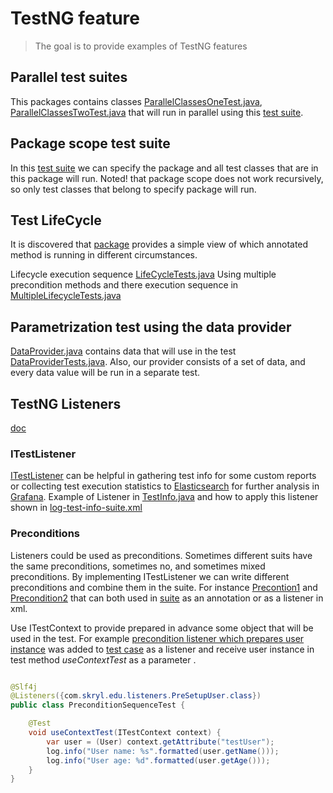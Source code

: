 # TestNG feature

> The goal is to provide examples of TestNG features

## Parallel test suites

This packages contains
classes [ParallelClassesOneTest.java](src/test/java/com/skryl/edu/pkg1/ParallelClassesOneTest.java),
[ParallelClassesTwoTest.java](src/test/java/com/skryl/edu/pkg2/ParallelClassesTwoTest.java) that will run in parallel
using this [test suite](src/test/resources/parallel-test-classes-suite.xml).

## Package scope test suite

In this [test suite](src/test/resources/package-scope-test-suite.xml) we can specify the package and all test classes
that are in this package will run. Noted! that package scope does not work recursively, so only test classes that belong
to specify package will run.

## Test LifeCycle

It is discovered that [package](src/test/java/com/skryl/edu/lifecycles) provides a simple view of which annotated method
is running in different circumstances.

Lifecycle execution sequence [LifeCycleTests.java](src/test/java/com/skryl/edu/lifecycles/LifeCycleTests.java)
Using multiple precondition methods and there execution sequence
in [MultipleLifecycleTests.java](src/test/java/com/skryl/edu/lifecycles/MultipleLifecycleTests.java)

## Parametrization test using the data provider

[DataProvider.java](src/test/java/com/skryl/edu/dataprovider/DataProvider.java) contains data that will use in the
test [DataProviderTests.java](src/test/java/com/skryl/edu/dataprovider/DataProviderTests.java).
Also, our provider consists of a set of data, and every data value will be run in a separate test.

## TestNG Listeners

[doc](https://testng.org/doc/documentation-main.html#testng-listeners)

### ITestListener

[ITestListener](https://javadoc.io/doc/org.testng/testng/6.13/org/testng/ITestListener.html) can be helpful in gathering
test info for some custom reports or collecting test execution statistics to [Elasticsearch](https://www.elastic.co/)
for further analysis in [Grafana](https://grafana.com/). Example of Listener
in  [TestInfo.java](src/test/java/com/skryl/edu/listeners/TestInfo.java) and how to apply this listener shown
in [log-test-info-suite.xml](src/test/resources/listener/log-test-info-suite.xml)

### Preconditions

Listeners could be used as preconditions. Sometimes different suits have the same preconditions, sometimes no, and
sometimes mixed preconditions. By implementing ITestListener we can write different preconditions and combine them in
the suite. For instance [Precontion1](src/test/java/com/skryl/edu/listeners/BeforeListener1.java)
and [Precondition2](src/test/java/com/skryl/edu/listeners/BeforeListener1.java) that can both used
in [suite](src/test/java/com/skryl/edu/suits/PreconditionSequenceTest.java) as an annotation or as a listener in xml.

Use ITestContext to provide prepared in advance some object that will be used in the test. For
example [precondition listener which prepares user instance](src/test/java/com/skryl/edu/listeners/PreSetupUser.java)
was added to [test case](src/test/java/com/skryl/edu/suits/PreconditionSequenceTest.java) as a listener and receive user instance in test
method _useContextTest_ as a parameter .

```java

@Slf4j
@Listeners({com.skryl.edu.listeners.PreSetupUser.class})
public class PreconditionSequenceTest {

    @Test
    void useContextTest(ITestContext context) {
        var user = (User) context.getAttribute("testUser");
        log.info("User name: %s".formatted(user.getName()));
        log.info("User age: %d".formatted(user.getAge()));
    }
}
```